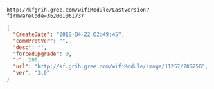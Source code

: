 `http://kfgrih.gree.com/wifiModule/Lastversion?firmwareCode=362001061737`

```json
{
  "CreateDate": "2019-04-22 02:49:45",
  "commProtVer": "",
  "desc": "",
  "forcedUpgrade": 0,
  "r": 200,
  "url": "http://kf.grih.gree.com/wifiModule/image/11257/285256",
  "ver": "3.0"
}
```